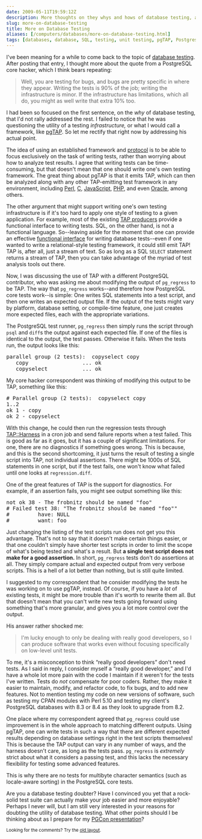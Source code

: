 ```yaml
--- 
date: 2009-05-11T19:59:12Z
description: More thoughts on they whys and hows of database testing, and wondering why one might think that it’s pointless or useless.
slug: more-on-database-testing
title: More on Database Testing
aliases: [/computers/databases/more-on-database-testing.html]
tags: [databases, database, SQL, testing, unit testing, pgTAP, Postgres]
---
```


<p>I've been meaning for a while to come back to the topic of
<a href="/computers/databases/postgresql/why-test-databases.html" title="Why Test Databases?">database testing</a>. After posting that entry, I
thought more about the quote from a PostgreSQL core hacker, which I think
bears repeating:</p>

<blockquote>
  <p>Well, you are testing for bugs, and bugs are pretty specific in where
  they appear. Writing the tests is 90% of the job; writing the infrastructure
  is minor. If the infrastructure has limitations, which all do, you might as
  well write that extra 10% too.
  </p>
</blockquote>

<p>I had been so focused on the first sentence, on the <em>why</em> of
database testing, that I'd not rally addressed the rest. I failed to notice
that he was questioning the utility of a testing <em>infrastructure,</em> or
what I would call a framework, like
<a href="http://pgtap.projects.postgresql.org/">pgTAP</a>. So let me rectify
that right now by addressing his actual point.</p>

<p>The idea of using an established framework and
<a href="http://testanything.org/" title="Test Anything Protocol">protocol</a>
is to be able to focus exclusively on the task of writing tests, rather than
worrying about how to analyze test results. I agree that writing tests can be
time-consuming, but that doesn't mean that one should write one's own testing
framework. The great thing about pgTAP is that it emits TAP, which can then be
analyzed along with any other TAP-emitting test framework in any environment,
including
<a href="http://search.cpan.org/perldoc?Test::More" title="Test::More">Perl</a>,
<a href="http://jc.ngo.org.uk/trac-bin/trac.cgi/wiki/LibTap" title="libtap">C</a>,
<a href="http://openjsan.org/doc/t/th/theory/Test/Simple/" title="Test.Simple">JavaScript</a>,
<a href="http://www.phpunit.de/" title="PHPUnit">PHP</a>, and even
<a href="http://code.google.com/p/pluto-test-framework/wiki/PlutoWikiMain" title="PLUTO - PL/SQL Unit Testing for Oracle">Oracle</a>, among others.</p>

<p>The other argument that might support writing one's own testing
infrastructure is if it's too hard to apply one style of testing to a given
application. For example, most of the existing
<a href="http://testanything.org/wiki/index.php/TAP_Producers">TAP producers</a> provide a functional interface to writing tests. SQL, on the
other hand, is not a functional language. So--leaving aside for the moment
that one can provide an effective
<a href="http://pgtap.projects.postgresql.org/" title="pgTAP">functional interface</a> for writing database tests--even if one wanted to write a
relational-style testing framework, it could still emit TAP! TAP is, after
all, just a stream of text. So as long as a SQL <code>SELECT</code> statement
returns a stream of TAP, then you can take advantage of the myriad of test
analysis tools out there.</p>

<p>Now, I was discussing the use of TAP with a different PostgreSQL
contributor, who was asking me about modifying the output of
<code>pg_regress</code> to be TAP. The way that <code>pg_regress</code>
works--and therefore how PostgreSQL core tests work--is simple: One writes SQL
statements into a test script, and then one writes an expected output file. If
the output of the tests might vary by platform, database setting, or
compile-time feature, one just creates more expected files, each with the
appropriate variations.</p>

<p>The PostgreSQL test runner, <code>pg_regress</code> then simply runs the
script through <code>psql</code> and <code>diff</code>s the output against
each expected file. If one of the files is identical to the output, the test
passes. Otherwise it fails. When the tests run, the output looks like this:</p>

<pre>
parallel group (2 tests):  copyselect copy
   copy                 ... ok
   copyselect           ... ok
</pre>

<p>My core hacker correspondent was thinking of modifying this output to be
TAP, something like this:</p>

<pre>
# Parallel group (2 tests):  copyselect copy
1..2
ok 1 - copy
ok 2 - copyselect
</pre>

<p>With this change, he could then run the regression tests through
<a href="http://search.cpan.org/perldoc?TAP::Harness">TAP::Harness</a> in a
cron job and send failure reports when a test failed. This is good as far as
it goes, but it has a couple of significant limitations. For one, there are no
diagnostics if something goes wrong. This is because, and this is the second
shortcoming, it just turns the result of testing a single script into TAP, not
individual assertions. There might be 1000s of SQL statements in one script,
but if the test fails, one won't know what failed until one looks at
<code>regression.diff</code>.</p>

<p>One of the great features of TAP is the support for diagnostics. For
example, if an assertion fails, you might see output something like this:</p>

<pre>
not ok 38 - The frobnitz should be named &quot;foo&quot;
# Failed test 38: &quot;The frobnitz should be named &quot;foo&quot;&quot;
#         have: NULL
#         want: foo
</pre>

<p>Just changing the listing of the test scripts run does not get you this
advantage. That's not to say that it doesn't make certain things easier, or
that one couldn't simply have shorter test scripts in order to limit the scope
of what's being tested and what's a result. But <strong>a single test script
does not make for a good assertion.</strong> In short, <code>pg_regress</code>
tests don't do assertions at all. They simply compare actual and expected
output from very verbose scripts. This is a hell of a lot better than nothing,
but is still quite limited.</p>

<p>I suggested to my correspondent that he consider modifying the tests he was
working on to use pgTAP, instead. Of course, if you have a <em>lot</em> of
existing tests, it might be more trouble than it's worth to rewrite them all.
But that doesn't mean that you can't write new tests going forward using
something that's more granular, and gives you a lot more control over the
output.</p>

<p>His answer rather shocked me:</p>

<blockquote>
  <p>I'm lucky enough to only be dealing with really good developers, so I can
  produce software that works even without focusing specifically on low-level
  unit tests.</p>
</blockquote>

<p>To me, it's a misconception to think “really good developers” don't need
tests. As I said in reply, I consider myself a “really good developer,” and
I'd have a whole lot more pain with the code I maintain if it weren't for the
tests I've written. Tests do <em>not</em> compensate for poor coders. Rather,
they make it easier to maintain, modify, and refactor code, to fix bugs, and
to add new features. Not to mention testing my code on new versions of
software, such as testing my CPAN modules with Perl 5.10 and testing my
client's PostgreSQL databases with 8.3 or 8.4 as they look to upgrade from
8.2.</p>

<p>One place where my correspondent agreed that <code>pg_regress</code> could
use improvement is in the whole approach to matching different outputs. Using
pgTAP, one can write tests in such a way that there are different expected
results depending on database settings right in the test scripts themselves!
This is because the TAP output can vary in any number of ways, and the harness
doesn't care, as long as the tests pass. <code>pg_regress</code> is
<em>extremely</em> strict about what it considers a passing test, and this
lacks the necessary flexibility for testing some advanced features.</p>

<p>This is why there are no tests for multibyte character semantics (such as
locale-aware sorting) in the PostgreSQL core tests.</p>

<p>Are you a database testing doubter? Have I convinced you yet that a
rock-solid test suite can actually make your job easier and more enjoyable?
Perhaps I never will, but I am still very interested in your reasons for
doubting the utility of database testing. What other points should I be
thinking about as I prepare for my
<a href="https://www.pgcon.org/2009/schedule/events/165.en.html" title="PGCon: Unit Test Your Database!">PGCon presentation</a>?</p>

<p class="past"><small>Looking for the comments? Try the <a rel="nofollow" href="//past.justatheory.com/computers/databases/more-on-database-testing.html">old layout</a>.</small></p>


